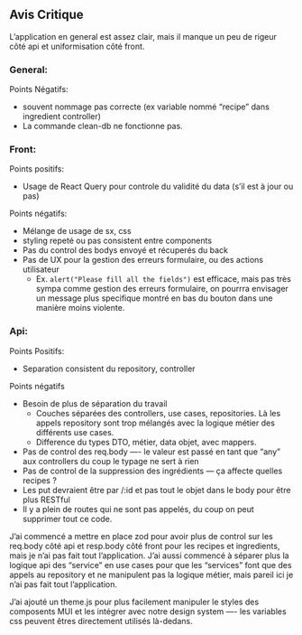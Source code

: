 
## Avis Critique
L’application en general est assez clair, mais il manque un peu de rigeur côté api et uniformisation côté front.

### General:

Points Négatifs:

- souvent nommage pas correcte (ex variable nommé “recipe” dans ingredient controller)
- La commande clean-db ne fonctionne pas.

### Front:

Points positifs:

- Usage de React Query pour controle du validité du data (s’il est à jour ou pas)

Points négatifs:

- Mélange de usage de sx, css
- styling repeté ou pas consistent entre components
- Pas du control des bodys envoyé et récuperés du back
- Pas de UX pour la gestion des erreurs formulaire, ou des actions utilisateur
  - Ex. `alert("Please fill all the fields")` est efficace, mais pas très sympa comme gestion des erreurs formulaire, on pourrra envisager un message plus specifique montré en bas du bouton dans une manière moins violente.

### Api:

Points Positifs:

- Separation consistent du repository, controller

Points négatifs

- Besoin de plus de séparation du travail
    - Couches séparées des controllers, use cases, repositories. Là les appels repository sont trop mélangés avec la logique métier des différents use cases.
    - Difference du types DTO, métier, data objet, avec mappers.
- Pas de control des req.body —- le valeur est passé en tant que “any” aux controllers du coup le typage ne sert à rien
- Pas de control de la suppression des ingrédients — ça affecte quelles recipes ?
- Les put devraient être par /:id et pas tout le objet dans le body pour être plus RESTful
- Il y a plein de routes qui ne sont pas appelés, du coup on peut supprimer tout ce code.

J’ai commencé a mettre en place zod pour avoir plus de control sur les req.body côté api et resp.body côté front pour les recipes et ingredients, mais je n’ai pas fait tout l’application.
J’ai aussi commencé à séparer plus la logique api des “service” en use cases pour que les “services” font que des appels au repository et ne manipulent pas la logique métier, mais pareil ici je n’ai pas fait tout l’application.

J’ai ajouté un theme.js pour plus facilement manipuler le styles des composents MUI et les intégrer avec notre design system —- les variables css peuvent êtres directement utilisés là-dedans.

